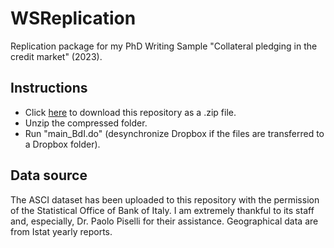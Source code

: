 # WSReplication
Replication package for my PhD Writing Sample "Collateral pledging in the credit market" (2023).

## Instructions 
- Click [here](https://github.com/DiegoCiccia/WSReplication/zipball/master/) to download this repository as a .zip file.
- Unzip the compressed folder.
- Run "main_BdI.do" (desynchronize Dropbox if the files are transferred to a Dropbox folder).

## Data source
The ASCI dataset has been uploaded to this repository with the permission of the Statistical Office of Bank of Italy. I am extremely thankful to its staff and, especially, Dr. Paolo Piselli for their assistance. Geographical data are from Istat yearly reports. 

